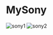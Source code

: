 # MySony
![sony1](https://user-images.githubusercontent.com/54740987/108603267-0d167e80-73cd-11eb-8c22-e20a2f372a86.png)
![sony2](https://user-images.githubusercontent.com/54740987/108603271-10aa0580-73cd-11eb-88a8-e0a4bc039b6d.png)
